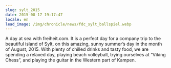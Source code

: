 ```yaml
---
slug: sylt_2015
date: 2015-08-17 19:17:47
locale: en
lead_image: /img/chronicle/news/fdc_sylt_ballspiel.webp
---
```


A day at sea with freiheit.com. It is a perfect day for a company trip to the beautiful island of Sylt, on this amazing, sunny summer’s day in the month of August, 2015. With plenty of chilled drinks and tasty food, we are spending a relaxed day, playing beach volleyball, trying ourselves at “Viking Chess”, and playing the guitar in the Western part of Kampen.
